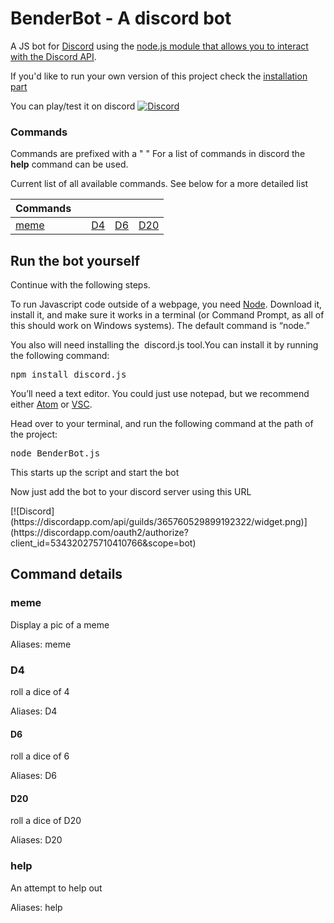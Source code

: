 # BenderBot - A discord bot

A JS bot for [Discord](https://discordapp.com/) using the [node.js module that allows you to interact with the Discord API](https://discord.js.org/#/).

If you'd like to run your own version of this project check the [installation part](#run-the-bot-yourself)

You can play/test it on discord 
[![Discord](https://discordapp.com/api/guilds/365760529899192322/widget.png)](https://discordapp.com/oauth2/authorize?client_id=534320275710410766&scope=bot)


### Commands

Commands are prefixed with a " " 
For a list of commands in discord the **help** command can be used.


Current list of all available commands. See below for a more detailed list

Commands | | | | |
--- | --- | ---| ---| ---
[meme](#meme) ||[D4](#D4) | [D6](#D6) | [D20](#D20) | [help](#help)  | 



## Run the bot yourself


Continue with the following steps.

<p>To run Javascript code outside of a webpage, you need <a href="https://nodejs.org/en/">Node</a>.
Download it, install it, and make sure it works in a terminal (or Command Prompt, as all of this should work 
on Windows systems). The default command is “node.”</p>
 
 
<p>You also will need installing the &nbsp;discord.js tool.You can install it by running the following command:</p>

<pre>npm install discord.js</pre>

<p>You’ll need a text editor. You could just use notepad, but we recommend either <a href="http://atom.io">Atom</a> or <a href="https://code.visualstudio.com/">VSC</a>.</p>

<p>Head over to your terminal, and run the following command at the path of the project: </p>

<pre>node BenderBot.js</pre>

<p> This starts up the script and start the bot </p>

<p> Now just add the bot to your discord server using this URL </p> 
[![Discord](https://discordapp.com/api/guilds/365760529899192322/widget.png)](https://discordapp.com/oauth2/authorize?client_id=534320275710410766&scope=bot)




## Command details

### meme

Display a pic of a meme

Aliases: meme

### D4

roll a dice of 4

Aliases: D4

#### D6

roll a dice of 6

Aliases: D6

#### D20

roll a dice of D20

Aliases: D20

### help

An attempt to help out

Aliases: help


